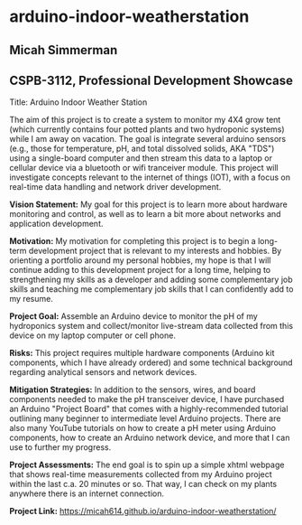 # arduino-indoor-weatherstation

<h2>Micah Simmerman</h2>

<h2>CSPB-3112, Professional Development Showcase</h2>

Title: Arduino Indoor Weather Station 

The aim of this project is to create a system to monitor my 4X4 grow tent (which currently contains four potted plants and two hydroponic systems) while I am away on vacation. The goal is integrate several arduino sensors (e.g., those for temperature, pH, and total dissolved solids, AKA "TDS") using a single-board computer and then stream this data to a laptop or cellular device via a bluetooth or wifi tranceiver module. This project will investigate concepts relevant to the internet of things (IOT), with a focus on real-time data handling and network driver development.

<strong>Vision Statement:</strong> My goal for this project is to learn more about hardware monitoring and control, as well as to learn a bit more about networks and application development. 

<strong>Motivation:</strong> My motivation for completing this project is to begin a long-term development project that is relevant to my interests and hobbies. By orienting a portfolio around my personal hobbies, my hope is that I will continue adding to this development project for a long time, helping to strengthening my skills as a developer and adding some complementary job skills and teaching me complementary job skills that I can confidently add to my resume. 

<strong>Project Goal:</strong> Assemble an Arduino device to monitor the pH of my hydroponics system and collect/monitor live-stream data collected from this device on my laptop computer or cell phone. 

<strong>Risks:</strong> This project requires multiple hardware components (Arduino kit components, which I have already ordered) and some technical background regarding analytical sensors and network devices.

<strong>Mitigation Strategies:</strong> In addition to the sensors, wires, and board components needed to make the pH transceiver device, I have purchased an Arduino "Project Board" that comes with a highly-recommended tutorial outlining many beginner to intermediate level Arduino projects. There are also many YouTube tutorials on how to create a pH meter using Arduino components, how to create an Arduino network device, and more that I can use to further my progress.

<strong>Project Assessments:</strong> The end goal is to spin up a simple xhtml webpage that shows real-time measurements collected from my Arduino project within the last c.a. 20 minutes or so. That way, I can check on my plants anywhere there is an internet connection.

<strong>Project Link:</strong> https://micah614.github.io/arduino-indoor-weatherstation/

